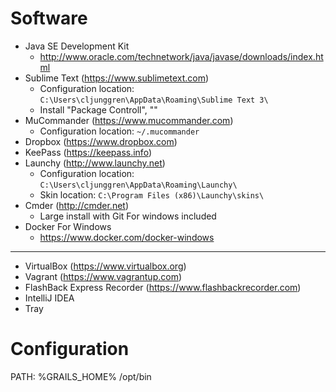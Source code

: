 # Software

* Java SE Development Kit
  * http://www.oracle.com/technetwork/java/javase/downloads/index.html
* Sublime Text (https://www.sublimetext.com)  
  * Configuration location: ```C:\Users\cljunggren\AppData\Roaming\Sublime Text 3\```
  * Install "Package Controll", ""
* MuCommander (https://www.mucommander.com)
  * Configuration location: ```~/.mucommander```
* Dropbox (https://www.dropbox.com)
* KeePass (https://keepass.info)
* Launchy (http://www.launchy.net)
  * Configuration location: ```C:\Users\cljunggren\AppData\Roaming\Launchy\```
  * Skin location: ```C:\Program Files (x86)\Launchy\skins\```
* Cmder (http://cmder.net)  
  * Large install with Git For windows included
* Docker For Windows
  * https://www.docker.com/docker-windows

-----

* VirtualBox (https://www.virtualbox.org)
* Vagrant (https://www.vagrantup.com)
* FlashBack Express Recorder (https://www.flashbackrecorder.com)
* IntelliJ IDEA
* Tray

# Configuration

PATH:
%GRAILS_HOME%
/opt/bin

